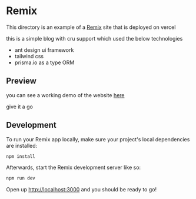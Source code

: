# Remix

This directory is an example of a [Remix](https://remix.run/docs) site that is deployed on vercel

this is a simple blog with cru support which used the below technologies

- ant design ui framework
- tailwind css
- prisma.io as a type ORM

## Preview

you can see a working demo of the website [here](https://vercel-made-remix.vercel.app/)

give it a go

## Development

To run your Remix app locally, make sure your project's local dependencies are installed:

```sh
npm install
```

Afterwards, start the Remix development server like so:

```sh
npm run dev
```

Open up [http://localhost:3000](http://localhost:3000) and you should be ready to go!
